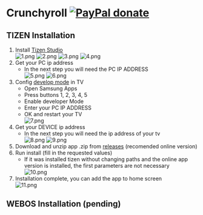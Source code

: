 # Crunchyroll [![PayPal donate](https://www.paypalobjects.com/en_US/i/btn/btn_donate_SM.gif)](https://www.paypal.com/donate/?hosted_button_id=SLLWEKD6QD5UJ)

## TIZEN Installation

1. Install [Tizen Studio](https://developer.tizen.org/development/tizen-studio/download)
    <br />![1.png](https://raw.githubusercontent.com/jhassan8/crunchyroll-tizen/master/.github/GUIDES/imgs/1.PNG)
    ![2.png](https://raw.githubusercontent.com/jhassan8/crunchyroll-tizen/master/.github/GUIDES/imgs/2.PNG)
    ![3.png](https://raw.githubusercontent.com/jhassan8/crunchyroll-tizen/master/.github/GUIDES/imgs/3.PNG)
    ![4.png](https://raw.githubusercontent.com/jhassan8/crunchyroll-tizen/master/.github/GUIDES/imgs/4.PNG)
2. Get your PC ip address
    - In the next step you will need the PC IP ADDRESS
    <br />![5.png](https://raw.githubusercontent.com/jhassan8/crunchyroll-tizen/master/.github/GUIDES/imgs/5.png)
    ![6.png](https://raw.githubusercontent.com/jhassan8/crunchyroll-tizen/master/.github/GUIDES/imgs/6.png)
3. Config [develop mode](https://developer.samsung.com/smarttv/develop/getting-started/using-sdk/tv-device.html) in TV
    - Open Samsung Apps
    - Press buttons 1, 2, 3, 4, 5
    - Enable developer Mode
    - Enter your PC IP ADDRESS
    - OK and restart your TV
    <br />![7.png](https://raw.githubusercontent.com/jhassan8/crunchyroll-tizen/master/.github/GUIDES/imgs/7.png)
4. Get your DEVICE ip address
    - In the next step you will need the ip address of your tv
    <br />![8.png](https://raw.githubusercontent.com/jhassan8/crunchyroll-tizen/master/.github/GUIDES/imgs/8.png)
    ![9.png](https://raw.githubusercontent.com/jhassan8/crunchyroll-tizen/master/.github/GUIDES/imgs/9.png)
5. Download and unzip app .zip from [releases](https://github.com/jhassan8/crunchyroll-tizen/releases) (recomended online version)
6. Run install (fill in the requested values)
    - If it was installed tizen without changing paths and the online app version is installed, the first parameters are not necessary
    <br />![10.png](https://raw.githubusercontent.com/jhassan8/crunchyroll-tizen/master/.github/GUIDES/imgs/10.png)
7. Installation complete, you can add the app to home screen
    <br />![11.png](https://raw.githubusercontent.com/jhassan8/crunchyroll-tizen/master/.github/GUIDES/imgs/11.png)

## WEBOS Installation (pending)
